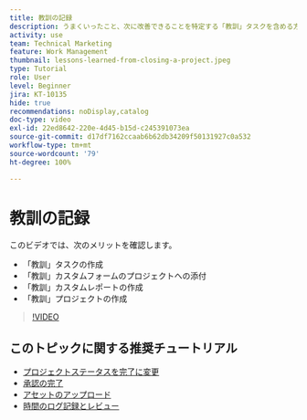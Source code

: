 ```yaml
---
title: 教訓の記録
description: うまくいったこと、次に改善できることを特定する「教訓」タスクを含める方法を説明します。
activity: use
team: Technical Marketing
feature: Work Management
thumbnail: lessons-learned-from-closing-a-project.jpeg
type: Tutorial
role: User
level: Beginner
jira: KT-10135
hide: true
recommendations: noDisplay,catalog
doc-type: video
exl-id: 22ed8642-220e-4d45-b15d-c245391073ea
source-git-commit: d17df7162ccaab6b62db34209f50131927c0a532
workflow-type: tm+mt
source-wordcount: '79'
ht-degree: 100%

---
```


# 教訓の記録

このビデオでは、次のメリットを確認します。

* 「教訓」タスクの作成
* 「教訓」カスタムフォームのプロジェクトへの添付
* 「教訓」カスタムレポートの作成
* 「教訓」プロジェクトの作成

>[!VIDEO](https://video.tv.adobe.com/v/3441012/?quality=12&learn=on&enablevpops)

## このトピックに関する推奨チュートリアル

* [プロジェクトステータスを完了に変更](/help/manage-work/projects/change-the-project-status.md)
* [承認の完了](/help/manage-work/close-a-project/complete-approvals.md)
* [アセットのアップロード](/help/manage-work/close-a-project/upload-assets.md)
* [時間のログ記録とレビュー](/help/manage-work/close-a-project/log-and-review-hours.md)
